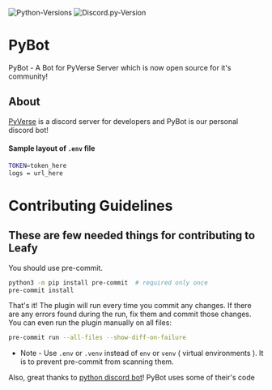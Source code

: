 ![Python-Versions](https://img.shields.io/badge/python-3.8.7-blue?style=flat-square)
![Discord.py-Version](https://img.shields.io/badge/discord.py-1.6.0-blue?style=flat-square)
# PyBot
PyBot - A Bot for PyVerse Server which is now open source for it's community!

## About
[PyVerse](https://discord.gg/M89SmYyfcD) is a discord server for developers and PyBot is our personal discord bot!

#### Sample layout of `.env` file
```bash
TOKEN=token_here
logs = url_here
```

# Contributing Guidelines

## These are few needed things for contributing to Leafy

You should use pre-commit.

```bash
python3 -m pip install pre-commit  # required only once
pre-commit install
```

That's it! The plugin will run every time you commit any changes. If there are any errors found during the run, fix them and commit those changes. You can even run the plugin manually on all files:

```bash
pre-commit run --all-files --show-diff-on-failure
```
* Note - Use `.env` or `.venv` instead of `env` or `venv` ( virtual environments ). It is to prevent pre-commit from scanning them.


Also, great thanks to [python discord bot](https://github.com/python-discord/bot)! PyBot uses some of their's code